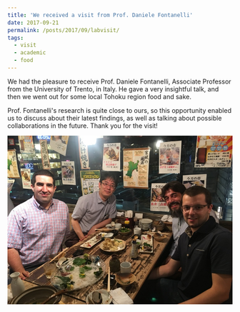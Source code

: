 ```yaml
---
title: 'We received a visit from Prof. Daniele Fontanelli'
date: 2017-09-21
permalink: /posts/2017/09/labvisit/
tags:
  - visit
  - academic
  - food
---
```


We had the pleasure to receive Prof. Daniele Fontanelli, Associate Professor from the University of Trento, in Italy. He gave a very insightful talk, and then we went out for some local Tohoku region food and sake. 

Prof. Fontanelli's research is quite close to ours, so this opportunity enabled us to discuss about their latest findings, as well as talking about possible collaborations in the future. Thank you for the visit! 

![Nomikai time!](/images/blog/2017/fontanelli.jpg)
